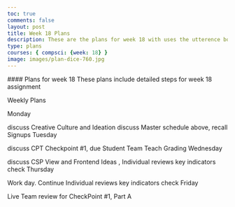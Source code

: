 ```yaml
---
toc: true
comments: false
layout: post
title: Week 18 Plans
description: These are the plans for week 18 with uses the utterence bot
type: plans
courses: { compsci: {week: 18} }
image: images/plan-dice-760.jpg
---
```


<div class="login_div">
#### Plans for week 18
These plans include detailed steps for week 18 assignment

Weekly Plans

Monday

 discuss Creative Culture and Ideation
 discuss Master schedule above,
 recall Signups
Tuesday

 discuss CPT Checkpoint #1,
 due Student Team Teach Grading
Wednesday

 discuss CSP View and Frontend Ideas ,
 Individual reviews key indicators check
Thursday

 Work day.
 Continue Individual reviews key indicators check
Friday

 Live Team review for CheckPoint #1, Part A


